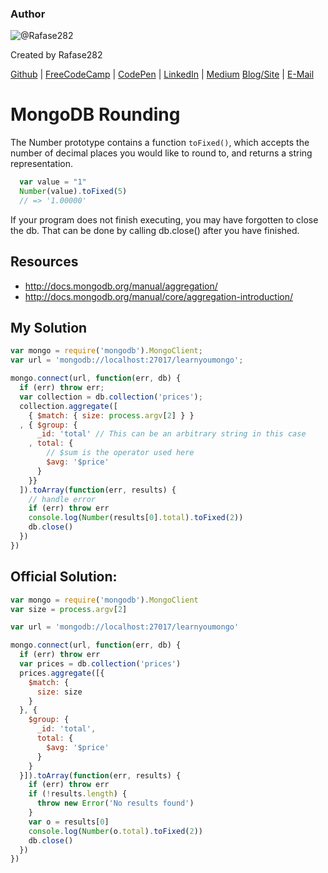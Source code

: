 ### Author

![@Rafase282](https://avatars0.githubusercontent.com/Rafase282?&s=128)

Created by Rafase282

[Github](https://github.com/Rafase282) | [FreeCodeCamp](http://www.freecodecamp.com/rafase282) | [CodePen](http://codepen.io/Rafase282/) | [LinkedIn](https://www.linkedin.com/in/rafase282) | [Medium](https://medium.com/@Rafase282) [Blog/Site](https://rafase282.wordpress.com/) | [E-Mail](mailto:rafase282@gmail.com)

# MongoDB Rounding

The Number prototype contains a function `toFixed()`, which accepts the number of decimal places you would like to round to, and returns a string representation.

```javascript
  var value = "1"
  Number(value).toFixed(5)
  // => '1.00000'
```

If your program does not finish executing, you may have forgotten to close the db. That can be done by calling db.close() after you have finished.

## Resources

- <http://docs.mongodb.org/manual/aggregation/>
- <http://docs.mongodb.org/manual/core/aggregation-introduction/>

## My Solution

```javascript
var mongo = require('mongodb').MongoClient;
var url = 'mongodb://localhost:27017/learnyoumongo';

mongo.connect(url, function(err, db) {
  if (err) throw err;
  var collection = db.collection('prices');
  collection.aggregate([
    { $match: { size: process.argv[2] } }
  , { $group: {
      _id: 'total' // This can be an arbitrary string in this case
    , total: {
        // $sum is the operator used here
        $avg: '$price'
      }
    }}
  ]).toArray(function(err, results) {
    // handle error
    if (err) throw err
    console.log(Number(results[0].total).toFixed(2))
    db.close()
  })
})
```

## Official Solution:

```javascript
var mongo = require('mongodb').MongoClient
var size = process.argv[2]

var url = 'mongodb://localhost:27017/learnyoumongo'

mongo.connect(url, function(err, db) {
  if (err) throw err
  var prices = db.collection('prices')
  prices.aggregate([{
    $match: {
      size: size
    }
  }, {
    $group: {
      _id: 'total',
      total: {
        $avg: '$price'
      }
    }
  }]).toArray(function(err, results) {
    if (err) throw err
    if (!results.length) {
      throw new Error('No results found')
    }
    var o = results[0]
    console.log(Number(o.total).toFixed(2))
    db.close()
  })
})
```
